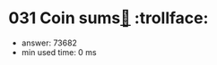 031 Coin sums[:link:](http://projecteuler.net/problem=31)  :trollface:
========================

- answer: 73682 
- min used time: 0 ms

